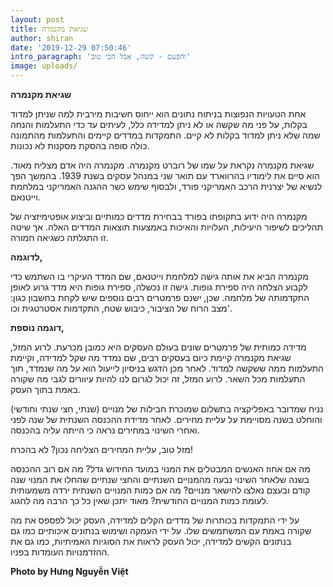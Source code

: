 ```yaml
---
layout: post
title: שגיאת מקנמרה
author: shiran
date: '2019-12-29 07:50:46'
intro_paragraph: 'והפעם - קשה, אבל הכי טוב'
image: uploads/
---
```


**שגיאת מקנמרה**

אחת הטעויות הנפוצות בניתוח נתונים הוא ייחוס חשיבות מירבית למה שניתן למדוד בקלות, על פני מה שקשה או לא ניתן למדידה כלל, לעיתים עד כדי התעלמות והנחה שמה שלא ניתן למדוד בקלות לא קיים. התמקדות במדדים קיימים והתעלמות מהתמונה כולה סופה בהסקת מסקנות לא נכונות.

שגיאת מקנמרה נקראת על שמו של רוברט מקנמרה. מקנמרה היה אדם מצליח מאוד. הוא סיים את לימודיו בהרווארד עם תואר שני במנהל עסקים בשנת 1939. בהמשך הפך לנשיא של יצרנית הרכב האמריקני פורד, ולבסוף שימש כשר ההגנה האמריקני במלחמת וייטנאם.

מקנמרה היה ידוע בתקופתו בפורד בבחירת מדדים כמותיים וביצוע אופטימיזציה של תהליכים לשיפור היעילות, העלויות והאיכות באמצעות תוצאות המדדים האלה. אך שיטה זו התגלתה כשגיאה חמורה.

**לדוגמה,**

מקנמרה הביא את אותה גישה למלחמת וייטנאם, שם המדד העיקרי בו השתמש כדי לקבוע הצלחה היה ספירת גופות. גישה זו נכשלה, ספירת גופות היא מדד גרוע לאופן התקדמותה של מלחמה. שכן, ישנם פרמטרים רבים נוספים שיש לקחת בחשבון כגון: מצב הרוח של הציבור, כיבוש שטח, התקדמות אסטרטגית וכו'. 

**דוגמה נוספת,** 

מדידה כמותית של פרמטרים שונים בעולם העסקים היא כמובן מכרעת. לרוע המזל, שגיאת מקנמרה קיימת כיום בעסקים רבים, שם נמדד מה שקל למדידה, וקיימת התעלמות ממה ששקשה למדוד. לאחר מכן הדגש בניסיון לייעול הוא על מה שנמדד, תוך התעלמות מכל השאר. לרוע המזל, זה יכול לגרום לנו להיות עיוורים לגבי מה שקורה באמת בתוך העסק.

נניח שמדובר באפליקציה בתשלום שמוכרת חבילות של מנויים (שנתי, חצי שנתי וחודשי) והוחלט בשנה מסויימת על עליית מחירים. לאחר מדידת ההכנסה השנתית של שנה לפני ואחרי השינוי במחירים נראה כי הייתה עליה בהכנסה.

מזל טוב, עליית המחירים הצליחה נכון? לא בהכרח!

מה אם אחוז האנשים המבטלים את המנוי במועד החידוש גדל? מה אם רוב ההכנסה בשנה שלאחר השינוי נבעה מהמנויים השנתיים והחצי שנתיים שהחלו את המנוי שנה קודם ובעצם נאלצו להישאר מנויים? מה אם כמות המנויים השנתית ירדה משמעותית לעומת כמות המנויים החודשית? מאוד יתכן שאין כל כך הרבה מה לחגוג.

על ידי התמקדות בכותרות של מדדים הקלים למדידה, העסק יכול לפספס את מה שקורה באמת עם המשתמשים שלו. על ידי העמקה ושימוש בנתונים איכותיים כמו גם בנתונים הקשים למדידה, יכול העסק לראות את הסוגיות האמיתיות, כמו גם את ההזדמנויות העומדות בפניו.



**Photo by Hưng Nguyễn Việt**


